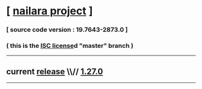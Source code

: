 
# [ [nailara project](http://www.nailara.net/) ]

### [ source code version : 19.7643-2873.0 ]

### ( this is the [ISC license](license)d "master" branch )
---
## current [release](https://github.com/anotherlink/nailara/releases) \\\\// [1.27.0](https://github.com/anotherlink/nailara/releases/tag/1.27.0)
---
